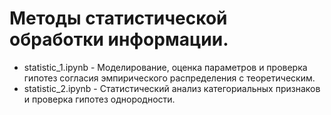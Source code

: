 # Методы статистической обработки информации.
* statistic_1.ipynb - Моделирование, оценка параметров и проверка гипотез согласия эмпирического распределения с теоретическим.
* statistic_2.ipynb - Статистический анализ категориальных признаков и проверка гипотез однородности.
